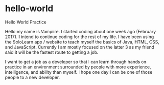 # hello-world
Hello World Practice

Hello my name is Vampiire. I started coding about one week ago (February 2017). I intend to continue coding for the rest of my life. I have been using the SoloLearn app / website to teach myself the basics of Java, HTML, CSS, and JavaScript. Currently I am mostly focused on the latter 3 as my friend said it will be the fastest route to getting a job.

I want to get a job as a developer so that I can learn through hands on practice in an environment surrounded by people with more experience, intelligence, and ability than myself. I hope one day I can be one of those people to a new developer. 
